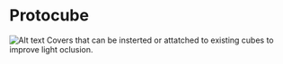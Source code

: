 # Protocube
![Alt text](Renders_Covers.png)
Covers that can be insterted or attatched to existing cubes to improve light oclusion.
